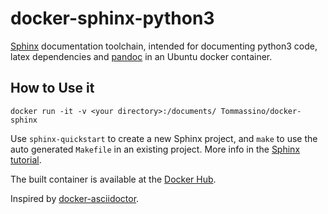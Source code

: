 # docker-sphinx-python3
[Sphinx](http://sphinx-doc.org/) documentation toolchain, intended for documenting python3 code, latex dependencies and [pandoc](http://johnmacfarlane.net/pandoc) in an Ubuntu docker container.

## How to Use it

    docker run -it -v <your directory>:/documents/ Tommassino/docker-sphinx

Use `sphinx-quickstart` to create a new Sphinx project, and `make` to use the auto generated `Makefile` in an existing project. More info in the [Sphinx tutorial](http://sphinx-doc.org/tutorial.html).

The built container is available at the [Docker Hub](https://registry.hub.docker.com/u/plaindocs/docker-sphinx/).

Inspired by [docker-asciidoctor](https://github.com/asciidoctor/docker-asciidoctor).
